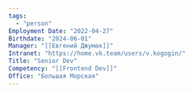 ```yaml
---
tags:
  - "person"
Employment Date: "2022-04-27"
Birthdate: "2024-06-01"
Manager: "[[Евгений Джумак]]"
Intranet: "https://home.vk.team/users/v.kogogin/"
Title: "Senior Dev"
Competency: "[[Frontend Dev]]"
Office: "Большая Морская"
---
```

